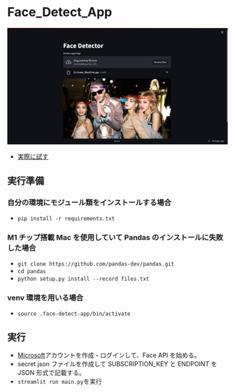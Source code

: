 # Face_Detect_App

![](images/scrnli_10_8_2021_5-46-00%20PM.png)

- [実際に試す](https://share.streamlit.io/t-shinkai00/face_detect_app/main/main.py)

## 実行準備

### 自分の環境にモジュール類をインストールする場合

- `pip install -r requirements.txt`

### M1 チップ搭載 Mac を使用していて Pandas のインストールに失敗した場合

- `git clone https://github.com/pandas-dev/pandas.git`
- `cd pandas`
- `python setup.py install --record files.txt`

### venv 環境を用いる場合

- `source .face-detect-app/bin/activate`

## 実行

- [Microsoft](https://azure.microsoft.com/ja-jp/services/cognitive-services/face/#overview)アカウントを作成・ログインして、Face API を始める。
- secret.json ファイルを作成して SUBSCRIPTION_KEY と ENDPOINT を JSON 形式で記載する。
- `streamlit run main.py`を実行
